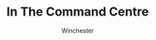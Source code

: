 ---
media: "images/rounds/round_4_2/command_centre.png"
media_type: image
title: In The Command Centre
author: Winchester
desc: Soviet Commander Yuri Petrikov returns to the Korolev's Command Centre as the Soviet forces embark towards the Novy Mir.
---